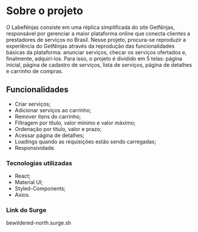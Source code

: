 # Sobre o projeto

O LabeNinjas consiste em uma réplica simplificada do site GetNinjas, responsável por gerenciar a maior plataforma online que conecta clientes a prestadores de serviços no Brasil. Nesse projeto, procura-se reproduzir a experiência do GetNinjas através da reprodução das funcionalidades básicas da plataforma: anunciar serviços, checar os serviços ofertados e, finalmente, adquirí-los. Para isso, o projeto é dividido em 5 telas: página inicial, página de cadastro de serviços, lista de serviços, página de detalhes e carrinho de compras. 

## Funcionalidades

 * Criar serviços;
 * Adicionar serviços ao carrinho;
 * Remover itens do carrinho;
 * Filtragem por título, valor mínimo e valor máximo;
 * Ordenação por título, valor e prazo;
 * Acessar página de detalhes;
 * Loadings quando as requisições estão sendo carregadas;
 * Responsividade.


### Tecnologias utilizadas

* React;
* Material UI;
* Styled-Components;
* Axios.


### Link do Surge
 bewildered-north.surge.sh

